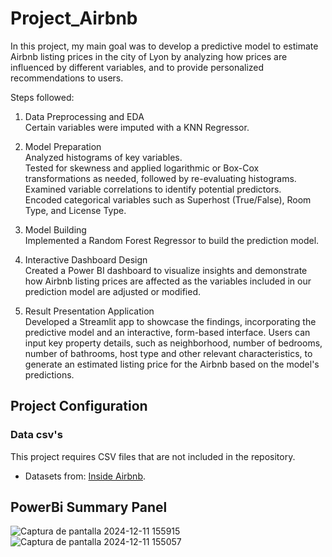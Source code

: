 # Project_Airbnb
In this project, my main goal was to develop a predictive model to estimate Airbnb listing prices in the city of Lyon by analyzing how prices are influenced by different variables, and to provide personalized recommendations to users.

Steps followed: 

1. Data Preprocessing and EDA <br/>
Certain variables were imputed with a KNN Regressor.

2. Model Preparation <br/>
Analyzed histograms of key variables. <br/>
Tested for skewness and applied logarithmic or Box-Cox transformations as needed, followed by re-evaluating histograms. <br/>
Examined variable correlations to identify potential predictors. <br/>
Encoded categorical variables such as Superhost (True/False), Room Type, and License Type. <br/>

3. Model Building <br/>
Implemented a Random Forest Regressor to build the prediction model.

4. Interactive Dashboard Design <br/>
Created a Power BI dashboard to visualize insights and demonstrate how Airbnb listing prices are affected as the variables included in our prediction model are adjusted or modified.

5. Result Presentation Application <br/>
Developed a Streamlit app to showcase the findings, incorporating the predictive model and an interactive, form-based interface. Users can input key property details, such as neighborhood, number of bedrooms, number of bathrooms, host type and other relevant characteristics, to generate an estimated listing price for the Airbnb based on the model's predictions.
  
 
## Project Configuration

### Data csv's

This project requires CSV files that are not included in the repository.
- Datasets from: [Inside Airbnb](https://insideairbnb.com/get-the-data/).

## PowerBi Summary Panel

![Captura de pantalla 2024-12-11 155915](https://github.com/user-attachments/assets/14c7c127-feb2-4ac6-bc2d-78916675462c)
![Captura de pantalla 2024-12-11 155057](https://github.com/user-attachments/assets/6f7f097e-10d9-46f9-bf03-e48c7f5bbf9c)


